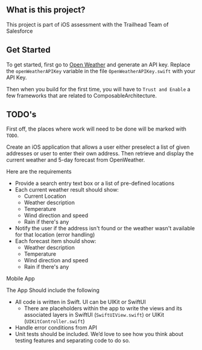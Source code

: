 ## What is this project?
This project is part of iOS assessment with the Trailhead Team of Salesforce

## Get Started
To get started, first go to [Open Weather](https://home.openweathermap.org/api_keys) and generate an API key. Replace the `openWeatherAPIKey` variable in the file `OpenWeatherAPIKey.swift` with your API Key.

Then when you build for the first time, you will have to `Trust and Enable` a few frameworks that are related to ComposableArchitecture.

## TODO's
First off, the places where work will need to be done will be marked with `TODO`.

Create an iOS application that allows a user either preselect a list of given addresses or user to enter their own address. Then retrieve and display the current weather and 5-day forecast from OpenWeather.

Here are the requirements

* Provide a search entry text box or a list of pre-defined locations
* Each current weather result should show:
    * Current Location
    * Weather description
    * Temperature
    * Wind direction and speed
    * Rain if there's any
* Notify the user if the address isn't found or the weather wasn't available for that location (error handling)
* Each forecast item should show:
    * Weather description
    * Temperature
    * Wind direction and speed
    * Rain if there's any

Mobile App

The App Should include the following

* All code is written in Swift. UI can be UIKit or SwiftUI
    * There are placeholders within the app to write the views and its associated layers in SwiftUI (`SwiftUIView.swift`) or UIKit (`UIKitController.swift`)
* Handle error conditions from API
* Unit tests should be included. We’d love to see how you think about testing features and separating code to do so.
